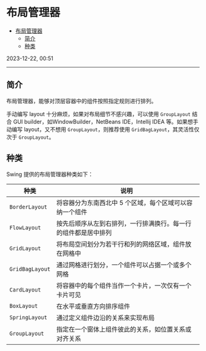 # 布局管理器

- [布局管理器](#布局管理器)
  - [简介](#简介)
  - [种类](#种类)

2023-12-22, 00:51
****

## 简介

布局管理器，能够对顶层容器中的组件按照指定规则进行排列。

手动编写 layout 十分麻烦，如果对布局细节不感兴趣，可以使用 `GroupLayout` 结合 GUI builder，如WindowBuilder，NetBeans IDE，Intellij IDEA 等。如果想手动编写 layout，又不想用 `GroupLayout`，则推荐使用 `GridBagLayout`，其灵活性仅次于 `GroupLayout`。

## 种类

Swing 提供的布局管理器种类如下：

|种类|说明|
|---|---|
|`BorderLayout`|将容器分为东南西北中 5 个区域，每个区域可以容纳一个组件|
|`FlowLayout`|按先后顺序从左到右排列，一行排满换行。每一行的组件都是居中排列|
|`GridLayout`|将布局空间划分为若干行和列的网络区域，组件放在网格中|
|`GridBagLayout`|通过网格进行划分，一个组件可以占据一个或多个网格|
|`CardLayout`|将容器中的每个组件当作一个卡片，一次仅有一个卡片可见|
|`BoxLayout`|在水平或垂直方向排序组件|
|`SpringLayout`|通过定义组件边沿的关系来实现布局|
|`GroupLayout`|指定在一个窗体上组件彼此的关系，如位置关系或对齐关系|